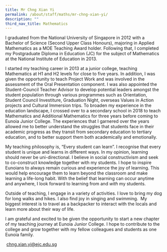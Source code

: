 ```yaml
---
title: Mr Chng Xian Yi
permalink: /about/staff/maths/mr-chng-xian-yi/
description: ""
third_nav_title: Mathematics
---
```




I graduated from the National University of Singapore in 2012 with a Bachelor of Science (Second Upper Class Honours), majoring in Applied Mathematics as a MOE Teaching Award holder. Following that, I completed my Postgraduate Diploma in Education (JC) for the subject of Mathematics at the National Institute of Education in 2013.

I started my teaching career in 2013 at a junior college, teaching Mathematics at H1 and H2 levels for close to five years. In addition, I was given the opportunity to teach Project Work and was involved in the assessment of the Oral Presentation component. I was also appointed the Student-Council Teacher Advisor to develop potential leaders amongst the student population through various programmes such as Orientation, Student Council Investiture, Graduation Night, overseas Values in Action projects and Cultural Immersion trips. To broaden my experience in the education landscape, I crossed over to a secondary school in 2018 to teach Mathematics and Additional Mathematics for three years before coming to Eunoia Junior College. The experiences that I garnered over the years allowed me to better understand the struggles that students face in their academic progress as they transit from secondary education to tertiary education, and to better support them both academically and emotionally.

My teaching philosophy is, “Every student can learn”. I recognise that every student is unique and learns in different ways. In my opinion, learning should never be uni-directional. I believe in social constructivism and seek to co-construct knowledge together with my students. I hope to inspire Eunoians to always remain curious and experience the joy of learning. This would help encourage them to learn beyond the classroom and make learning a life-long habit. With the belief that learning can occur anytime and anywhere, I look forward to learning from and _with_ my students.

Outside of teaching, I engage in a variety of activities. I love to bring my dog for long walks and hikes. I also find joy in singing and swimming.  My biggest interest is to travel as a backpacker to interact with the locals and learn more about their way of life.

I am grateful and excited to be given the opportunity to start a new chapter of my teaching journey at Eunoia Junior College. I hope to contribute to the college and grow together with my fellow colleagues and students as one Eunoia family.

 [chng.xian.yi@ejc.edu.sg](mailto:chng.xian.yi@ejc.edu.sg)